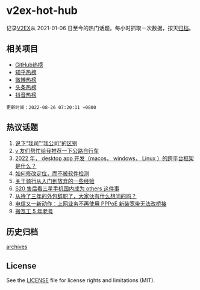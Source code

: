 # v2ex-hot-hub

 记录[V2EX](https://www.v2ex.com/)从 2021-01-06 日至今的热门话题。每小时抓取一次数据，按天[归档](archives)。
 
 ## 相关项目

- [GitHub热榜](https://github.com/lonnyzhang423/github-hot-hub)
- [知乎热榜](https://github.com/lonnyzhang423/zhihu-hot-hub)
- [微博热榜](https://github.com/lonnyzhang423/weibo-hot-hub)
- [头条热榜](https://github.com/lonnyzhang423/toutiao-hot-hub)
- [抖音热榜](https://github.com/lonnyzhang423/douyin-hot-hub)


 `更新时间：2022-08-26 07:20:11 +0800`

## 热议话题

1. [说下“我司”“我公司”的区别](https://www.v2ex.com/t/875222)
1. [v 友们帮忙给我推荐一下公路自行车](https://www.v2ex.com/t/875231)
1. [2022 年， desktop app 开发（macos， windows， Linux ）的跨平台框架是什么？](https://www.v2ex.com/t/875271)
1. [如何修改定位，而不被软件检测](https://www.v2ex.com/t/875208)
1. [关于骑行从入门到放弃的一些经验](https://www.v2ex.com/t/875300)
1. [S20 售后看三星手机国内成为 others 这件事](https://www.v2ex.com/t/875268)
1. [从待了三年的外包辞职了，大家伙有什么想问的吗？](https://www.v2ex.com/t/875306)
1. [电信又一新动作：上网业务不再使用 PPPoE 新装宽带无法改桥接](https://www.v2ex.com/t/875362)
1. [搬瓦工 5 年老号](https://www.v2ex.com/t/875217)

## 历史归档

[archives](archives)

## License

See the [LICENSE](LICENSE) file for license rights and limitations (MIT).

